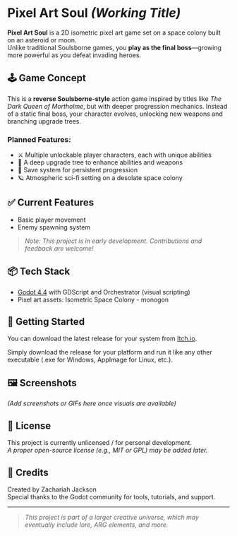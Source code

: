 # Pixel Art Soul *(Working Title)*

**Pixel Art Soul** is a 2D isometric pixel art game set on a space colony built on an asteroid or moon.  
Unlike traditional Soulsborne games, you **play as the final boss**—growing more powerful as you defeat invading heroes.

## 🕹️ Game Concept

This is a **reverse Soulsborne-style** action game inspired by titles like *The Dark Queen of Mortholme*, but with deeper progression mechanics. Instead of a static final boss, your character evolves, unlocking new weapons and branching upgrade trees.

### Planned Features:
- ⚔️ Multiple unlockable player characters, each with unique abilities
- 🌲 A deep upgrade tree to enhance abilities and weapons
- 💾 Save system for persistent progression
- 🪐 Atmospheric sci-fi setting on a desolate space colony

## ✅ Current Features

- Basic player movement
- Enemy spawning system

> *Note: This project is in early development. Contributions and feedback are welcome!*

## 📦 Tech Stack

- [Godot 4.4](https://godotengine.org/) with GDScript and Orchestrator (visual scripting)
- Pixel art assets: Isometric Space Colony - monogon

## 🚀 Getting Started

You can download the latest release for your system from [Itch.io](https://dragonruler1000.itch.io/).

Simply download the release for your platform and run it like any other executable (.exe for Windows, AppImage for Linux, etc.).

## 🖼️ Screenshots

*(Add screenshots or GIFs here once visuals are available)*

## 📜 License

This project is currently unlicensed / for personal development.  
*A proper open-source license (e.g., MIT or GPL) may be added later.*

## 🙌 Credits

Created by Zachariah Jackson  
Special thanks to the Godot community for tools, tutorials, and support.

---

> *This project is part of a larger creative universe, which may eventually include lore, ARG elements, and more.*
